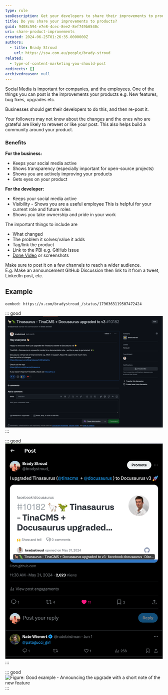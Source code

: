 ```yaml
---
type: rule
seoDescription: Get your developers to share their improvements to products on social media.
title: Do you share your improvements to products?
guid: 9408c594-e7e8-4cec-8ee2-8ef749b6540c
uri: share-product-improvements
created: 2024-06-25T01:26:35.0000000Z
authors:
  - title: Brady Stroud
    url: https://ssw.com.au/people/brady-stroud
related:
  - type-of-content-marketing-you-should-post
redirects: []
archivedreason: null
---
```


Social Media is important for companies, and the employees. One of the things you can post is the improvements your products e.g. New features, bug fixes, upgrades etc.

Businesses should get their developers to do this, and then re-post it.

Your followers may not know about the changes and the ones who are grateful are likely to retweet or like your post. This also helps build a community around your product.

<!-- endintro -->

### Benefits

**For the business:**

* Keeps your social media active
* Shows transparency (especially important for open-source projects)
* Shows you are actively improving your products
* Gets eyes on your product

**For the developer:**

* Keeps your social media active
* Visibility - Shows you are a useful employee
  This is helpful for your current role and future roles
* Shows you take ownership and pride in your work

The important things to include are

* What changed
* The problem it solves/value it adds
* Tag/link the product
* Link to the PBI e.g. GitHub Issue
* [Done Video](/record-a-quick-and-dirty-done-video) or screenshots

Make sure to post it on a few channels to reach a wider audience.  
E.g. Make an announcement GitHub Discussion then link to it from a tweet, LinkedIn post, etc.

## Example

`oembed: https://x.com/bradystroud_/status/1796363119507472424`

::: good
![Figure: Good Example - GitHub Discussion with the update + useful info](share-product-improvements-github-discussion.png)
:::

::: good
![Figure: Good Example - A tweet with a link to the GitHub Discussion](share-product-improvements-tweet.png)
:::

::: good
![Figure: Good example - Announcing the upgrade with a short note of the new feature](octopus_upgrade.png)
:::
